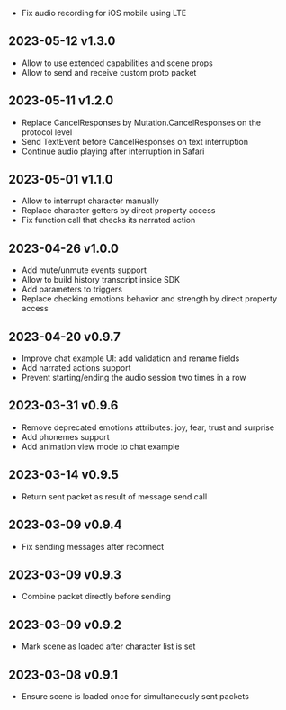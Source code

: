 * Fix audio recording for iOS mobile using LTE

## 2023-05-12 v1.3.0

* Allow to use extended capabilities and scene props
* Allow to send and receive custom proto packet

## 2023-05-11 v1.2.0

* Replace CancelResponses by Mutation.CancelResponses on the protocol level
* Send TextEvent before CancelResponses on text interruption
* Continue audio playing after interruption in Safari

## 2023-05-01 v1.1.0

* Allow to interrupt character manually
* Replace character getters by direct property access
* Fix function call that checks its narrated action

## 2023-04-26 v1.0.0

* Add mute/unmute events support
* Allow to build history transcript inside SDK
* Add parameters to triggers
* Replace checking emotions behavior and strength by direct property access

## 2023-04-20 v0.9.7

* Improve chat example UI: add validation and rename fields
* Add narrated actions support
* Prevent starting/ending the audio session two times in a row

## 2023-03-31 v0.9.6

* Remove deprecated emotions attributes: joy, fear, trust and surprise
* Add phonemes support
* Add animation view mode to chat example

## 2023-03-14 v0.9.5

* Return sent packet as result of message send call

## 2023-03-09 v0.9.4

* Fix sending messages after reconnect

## 2023-03-09 v0.9.3

* Combine packet directly before sending

## 2023-03-09 v0.9.2

* Mark scene as loaded after character list is set

## 2023-03-08 v0.9.1

* Ensure scene is loaded once for simultaneously sent packets

